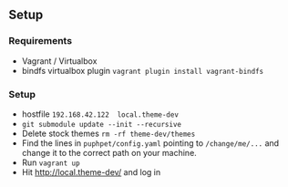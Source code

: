 ## Setup

### Requirements
 - Vagrant / Virtualbox
 - bindfs virtualbox plugin `vagrant plugin install vagrant-bindfs`


 ### Setup
  - hostfile `192.168.42.122  local.theme-dev`
  - `git submodule update --init --recursive`
  - Delete stock themes `rm -rf theme-dev/themes`
  - Find the lines in `puphpet/config.yaml` pointing to `/change/me/...` and change it to the correct path on your machine.
  - Run `vagrant up`
  - Hit http://local.theme-dev/ and log in
